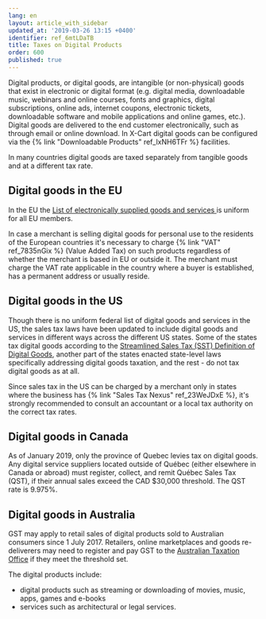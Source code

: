 ```yaml
---
lang: en
layout: article_with_sidebar
updated_at: '2019-03-26 13:15 +0400'
identifier: ref_6mtLDaTB
title: Taxes on Digital Products
order: 600
published: true
---
```


Digital products, or digital goods, are intangible (or non-physical) goods that exist in electronic or digital format (e.g. digital media, downloadable music, webinars and online courses, fonts and graphics, digital subscriptions, online ads, internet coupons, electronic tickets, downloadable software and mobile applications and online games, etc.). Digital goods are delivered to the end customer electronically, such as through email or online download. In X-Cart digital goods can be configured via the {% link "Downloadable Products" ref_lxNH6TFr %} facilities.

In many countries digital goods are taxed separately from tangible goods and at a different tax rate.

## Digital goods in the EU

In the EU the [List of electronically supplied goods and services ](https://ec.europa.eu/taxation_customs/sites/taxation/files/resources/documents/common/buying_online/electronically_supplied_services.pdf "e-Goods Taxes") is uniform for all EU members.

In case a merchant is selling digital goods for personal use to the residents of the European countries it's necessary to charge {% link "VAT" ref_7835nGix %} (Value Added Tax) on such products regardless of whether the merchant is based in EU or outside it. The merchant must charge the VAT rate applicable in the country where a buyer is established, has a permanent address or usually reside.


## Digital goods in the US

Though there is no uniform federal list of digital goods and services in the US, the sales tax laws have been updated to include digital goods and services in different ways across the different US states. Some of the states tax digital goods according to the [Streamlined Sales Tax (SST) Definition of Digital Goods](http://www.streamlinedsalestax.org/ "e-Goods Taxes"), another part of the states enacted state-level laws specifically addressing digital goods taxation, and the rest - do not tax digital goods as at all. 

Since sales tax in the US can be charged by a merchant only in states where the business has {% link "Sales Tax Nexus" ref_23WeJDxE %}, it's strongly recommended to consult an accountant or a local tax authority on the correct tax rates.

## Digital goods in Canada

As of January 2019, only the province of Quebec levies tax on digital goods. Any digital service suppliers located outside of Québec (either elsewhere in Canada or abroad) must register, collect, and remit Québec Sales Tax (QST), if their annual sales exceed the CAD $30,000 threshold. The QST rate is 9.975%.

## Digital goods in Australia

GST may apply to retail sales of digital products sold to Australian consumers since 1 July 2017. Retailers, online marketplaces and goods re-deliverers may need to register and pay GST to the [Australian Taxation Office](https://www.ato.gov.au/General/New-legislation/In-detail/Indirect-taxes/GST/GST---applying-to-digital-products-and-services-imported-by-consumers/ "Taxes on Digital Products") if they meet the threshold set.

The digital products include:
* digital products such as streaming or downloading of movies, music, apps, games and e-books
* services such as architectural or legal services.
